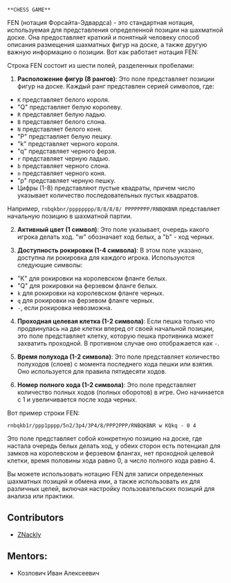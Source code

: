                                                                          **CHESS GAME**

FEN (нотация Форсайта-Эдвардса) - это стандартная нотация, используемая для представления определенной позиции на шахматной доске. Она предоставляет краткий и понятный человеку способ описания размещения шахматных фигур на доске, а также другую важную информацию о позиции. Вот как работает нотация FEN:

Строка FEN состоит из шести полей, разделенных пробелами:

1. **Расположение фигур (8 рангов)**: Это поле представляет позиции фигур на доске. Каждый ранг представлен серией символов, где:
- `K` представляет белого короля.
- "Q" представляет белую королеву.
- `R` представляет белую ладью.
- `B` представляет белого слона.
- `N` представляет белого коня.
- "P" представляет белую пешку.
- "k" представляет черного короля.
- "q" представляет черного ферзя.
- `r` представляет черную ладью.
- `b` представляет черного слона.
- `n` представляет черного коня.
- "p" представляет черную пешку.
- Цифры (1-8) представляют пустые квадраты, причем число указывает количество последовательных пустых квадратов.

Например, `rnbqkbnr/pppppppp/8/8/8/8/ PPPPPPPP/RNBQKBNR` представляет начальную позицию в шахматной партии.

2. **Активный цвет (1 символ)**: Это поле указывает, очередь какого игрока делать ход. "w" обозначает ход белых, а "b" - ход черных.

3. **Доступность рокировки (1-4 символа)**: В этом поле указано, доступна ли рокировка для каждого игрока. Используются следующие символы:
- "K" для рокировки на королевском фланге белых.
- "Q" для рокировки на ферзевом фланге белых.
- `k` для рокировки на королевском фланге черных.
- `q` для рокировки на ферзевом фланге черных.
- `-`, если рокировка невозможна.

4. **Проходная целевая клетка (1-2 символа)**: Если пешка только что продвинулась на две клетки вперед от своей начальной позиции, это поле представляет клетку, которую пешка противника может захватить проходной. В противном случае оно отображается как `-`.

5. **Время полухода (1-2 символа)**: Это поле представляет количество полуходов (слоев) с момента последнего хода пешки или взятия. Оно используется для правила пятидесяти ходов.

6. **Номер полного хода (1-2 символа)**: Это поле представляет количество полных ходов (полных оборотов) в игре. Оно начинается с 1 и увеличивается после хода черных.

Вот пример строки FEN:
```
rnbqkb1r/ppp1pppp/5n2/3p4/3P4/8/PPP2PPP/RNBQKBNR w KQkq - 0 4
```
Это поле представляет собой конкретную позицию на доске, где настала очередь белых делать ход, у обеих сторон есть потенциал для замков на королевском и ферзевом флангах, нет проходной целевой клетки, время половины хода равно 0, а число полного хода равно 4.

Вы можете использовать нотацию FEN для записи определенных шахматных позиций и обмена ими, а также использовать их для различных целей, включая настройку пользовательских позиций для анализа или практики.
## Contributors
- [ZNackly](https://github.com/ZNackly)
## Mentors:
- Козлович Иван Алексеевич
